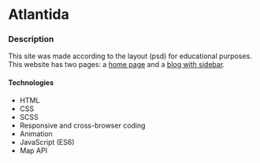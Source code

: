 # Atlantida

### Description

This site was made according to the layout (psd) for educational purposes. This website has two pages: a [home page](https://alekseyfgl.github.io/Atlantida/) and a [blog with
sidebar](https://alekseyfgl.github.io/Atlantida/block.html).

#### Technologies

- HTML
- CSS
- SCSS
- Responsive and cross-browser coding
- Animation
- JavaScript (ES6) 
- Map API
